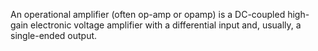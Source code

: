 
An operational amplifier (often op-amp or opamp) is a 
DC-coupled high-gain electronic voltage amplifier with a differential input and, usually, a single-ended output.

